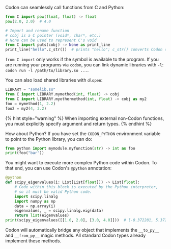 Codon can seamlessly call functions from C and Python:

``` python
from C import pow(float, float) -> float
pow(2.0, 2.0)  # 4.0

# Import and rename function
# cobj is a C pointer (void*, char*, etc.)
# None can be used to represent C's void
from C import puts(cobj) -> None as print_line
print_line("hello".c_str())  # prints "hello"; c_str() converts Codon str to C string
```

`from C import` only works if the symbol is available to the program. If
you are running your programs via `codon`, you can link dynamic
libraries with `-l`: `codon run -l /path/to/library.so ...`.

You can also load shared libraries with `dlopen`:

``` python
LIBRARY = "somelib.so"
from C import LIBRARY.mymethod(int, float) -> cobj
from C import LIBRARY.myothermethod(int, float) -> cobj as my2
foo = mymethod(1, 2.2)
foo2 = my2(4, 3.2)
```

{% hint style="warning" %}
When importing external non-Codon functions, you must explicitly specify
argument and return types.
{% endhint %}

How about Python? If you have set the `CODON_PYTHON` environment
variable to point to the Python library, you can do:

``` python
from python import mymodule.myfunction(str) -> int as foo
print(foo("bar"))
```

You might want to execute more complex Python code within Codon. To that
end, you can use Codon's `@python` annotation:

``` python
@python
def scipy_eigenvalues(i: List[List[float]]) -> List[float]:
    # Code within this block is executed by the Python interpreter,
    # so it must be valid Python code.
    import scipy.linalg
    import numpy as np
    data = np.array(i)
    eigenvalues, _ = scipy.linalg.eig(data)
    return list(eigenvalues)
print(scipy_eigenvalues([[1.0, 2.0], [3.0, 4.0]]))  # [-0.372281, 5.37228]
```

Codon will automatically bridge any object that implements the
`__to_py__` and `__from_py__` magic methods. All standard Codon types
already implement these methods.
